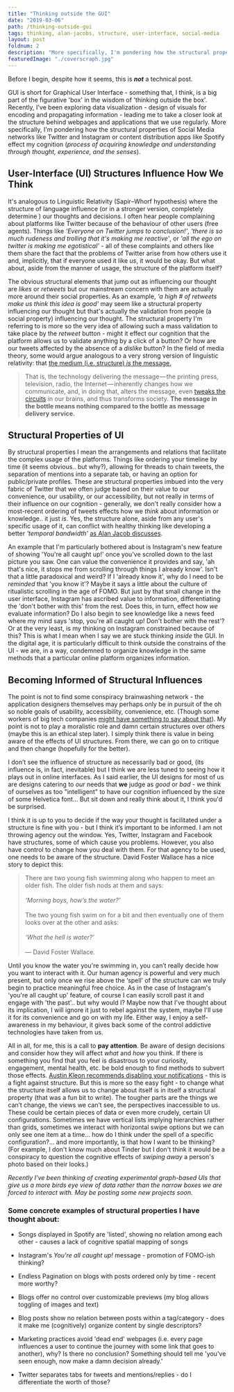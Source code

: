 ```yaml
---
title: "Thinking outside the GUI"
date: "2019-03-06"
path: /thinking-outside-gui
tags: thinking, alan-jacobs, structure, user-interface, social-media
layout: post
foldnum: 2
description: "More specifically, I'm pondering how the structural properties of Social Media networks like Twitter and Instagram or content distribution apps like Spotify effect my cognition ('process of acquiring knowledge and understanding through thought, experience, and the senses')."
featuredImage: "./coverscraph.jpg"
---
```


Before I begin, despite how it seems, this is ***not*** a technical post.

GUI is short for Graphical User Interface - something that, I think, is a big part of the figurative 'box' in the wisdom of 'thinking outside the box'. Recently, I've been exploring data visualization - design of visuals for encoding and propagating information - leading me to take a closer look at the structure behind webpages and applications that we use regularly. More specifically, I'm pondering how the structural properties of Social Media networks like Twitter and Instagram or content distribution apps like Spotify effect my cognition (*process of acquiring knowledge and understanding through thought, experience, and the senses*).

## User-Interface (UI) Structures Influence How We Think

It's analogous to Linguistic Relativity (Sapir–Whorf hypothesis) where the structure of language influence (or in a stronger version, completely determine ) our thoughts and decisions. I often hear people complaining about platforms like Twitter because of the behaviour of other users (free agents). Things like *'Everyone on Twitter jumps to conclusion!'*, *'there is so much rudeness and trolling that it's making me reactive'*, or *'all the ego on twitter is making me egotistical'* - all of these complaints and others like them share the fact that the problems of Twitter arise from how others use it and, implicitly, that if everyone used it like *us*, it would be okay. But what about, aside from the manner of usage, the structure of the platform itself?

The obvious structural elements that jump out as influencing our thought are *likes* or *retweets* but our mainstream concern with them are actually more around their social properties. As an example, *'a high # of retweets make us think this idea is good'* may seem like a structural property influencing our thought but that's actually the validation from people (a social property) influencing our thought. The structural property I'm referring to is more so the very idea of allowing such a mass validation to take place by the *retweet* button - might it effect our cognition that the platform allows us to validate anything by a click of a button? Or how are our tweets affected by the absence of a *dislike* button? In the field of media theory, some would argue analogous to a very strong version of linguistic relativity: that [the medium (i.e. structure) *is* the message.](https://psmag.com/news/how-does-twitter-influence-the-way-we-communicate)

> That is, the technology delivering the message — the printing press, television, radio, the Internet — inherently changes how we communicate, and, in doing that, alters the message, even [tweaks the circuits](http://newsroom.ucla.edu/releases/the-teenage-brain-on-social-media) in our brains, and thus transforms society. **The message in the bottle means nothing compared to the bottle as message delivery service.**

## Structural Properties of UI

By structural properties I mean the arrangements and relations that facilitate the complex usage of the platforms. Things like ordering your timeline by time (it seems obvious.. but why?), allowing for threads to chain tweets, the separation of mentions into a separate tab, or having an option for public/private profiles. These are structural properties imbued into the very fabric of Twitter that we often judge based on their value to our convenience, our usability, or our accessibility, but not really in terms of their influence on our cognition - generally, we don't really consider how a most-recent ordering of tweets effects how we *think* about information or knowledge.. it just *is*. Yes, the structure alone, aside from any user's specific usage of it, can conflict with healthy thinking like developing a better *'temporal bandwidth'* [as Alan Jacob discusses](https://www.theguardian.com/commentisfree/2018/jun/16/temporal-bandwith-social-media-alan-jacobs).

An example that I'm particularly bothered about is Instagram's new feature of showing 'You're all caught up!' once you've scrolled down to the last picture you saw. One can value the convenience it provides and say, 'ah that's nice, it stops me from scrolling through things I already know'. Isn't that a little paradoxical and weird? If I 'already know it', why do I need to be *reminded* that 'you know it'? Maybe it says a little about the culture of ritualistic scrolling in the age of FOMO. But just by that small change in the user interface, Instagram has ascribed value to information, differentiating the 'don't bother with this' from the rest. Does this, in turn, effect how *we* evaluate information? Do I also begin to see knowledge like a news feed where my mind says 'stop, you're all caught up! Don't bother with the rest'? Or at the very least, is my thinking on Instagram constrained because of this? This is what I mean when I say we are stuck thinking *inside* the GUI. In the digital age, it is particularly difficult to think outside the constrains of the UI - we are, in a way, condemned to organize knowledge in the same methods that a particular online platform organizes information.

## Becoming Informed of Structural Influences

The point is not to find some conspiracy brainwashing network - the application designers themselves may perhaps only be in pursuit of the oh so noble goals of usability, accessibility, convenience, etc. (Though some workers of big tech companies [might have something to say about that](https://www.theguardian.com/technology/2017/oct/05/smartphone-addiction-silicon-valley-dystopia)). My point is not to play a moralistic role and damn certain structures over others (maybe this is an ethical step later). I simply think there is value in being aware of the effects of UI structures. From there, we can go on to critique and then change (hopefully for the better).

I don’t see the influence of structure as necessarily bad or good, (its influence is, in fact, inevitable) but I think we are less tuned to seeing how it plays out in online interfaces. As I said earlier, the UI designs for most of us are designs catering to *our* needs that **we** judge as *good* or *bad* - we think of ourselves as too "intelligent" to have our cognition influenced by the size of some Helvetica font... But sit down and really think about it, I think you'd be surprised.

I think it is up to you to decide if the way your thought is facilitated under a structure is fine with you - but I think it’s important to be informed. I am not throwing agency out the window. Yes, Twitter, Instagram and Facebook have structures, some of which cause you problems. However, you also have control to change how you deal with them. For that agency to be used, one needs to be aware of the structure. David Foster Wallace has a nice story to depict this:

> There are two young fish swimming along who happen to meet an older fish. The older fish nods at them and says:<br><br>
> *‘Morning boys, how’s the water?’*<br><br>
> The two young fish swim on for a bit and then eventually one of them looks over at the other and asks: <br><br>
> *‘What the hell is water?’* <br><br>
— David Foster Wallace.

Until you know the water you're swimming in, you can’t really decide how you want to interact with it. Our human agency is powerful and very much present, but only once we rise above the ‘spell’ of the structure can we truly begin to practice meaningful free choice. As in the case of Instagram's 'you're all caught up' feature, of course I can easily scroll past it and engage with 'the past'.. but why would I? Maybe now that I've thought about its implication, I will ignore it just to rebel against the system, maybe I'll use it for its convenience and go on with my life. Either way, I enjoy a self-awareness in my behaviour, it gives back some of the control addictive technologies have taken from us.

All in all, for me, this is a call to **pay attention**. Be aware of design decisions and consider how they will affect *what* and *how* you think. If there is something you find that you feel is disastrous to your curiosity, engagement, mental health, etc. be bold enough to find methods to subvert those effects. [Austin Kleon recommends disabling your notifications](http://tumblr.austinkleon.com/post/43252035670) -  this is a fight against structure. But this is more so the easy fight - to change what the structure itself allows us to change about itself is in itself a structural property (that was a fun bit to write). The tougher parts are the things we can’t change, the views we can’t see, the perspectives inaccessible to us. These could be certain pieces of data or even more crudely, certain UI configurations. Sometimes we have vertical lists implying hierarchies rather than grids, sometimes we interact with horizontal swipe options but we can only see one item at a time... how do I think under the spell of a specific configuration?... and more importantly, is that how I want to be thinking? (For example, I don't know much about Tinder but I don't think it would be a conspiracy to question the cognitive effects of *swiping away* a person's photo based on their looks.)

*Recently I've been thinking of creating experimental graph-based UIs that give us a more birds eye view of data rather than the narrow boxes we are forced to interact with. May be posting some new projects soon.*

### Some concrete examples of structural properties I have thought about:

* Songs displayed in Spotify are 'listed', showing no relation among each other - causes a lack of cognitive spatial mapping of songs

* Instagram's *You're all caught up!* message - promotion of FOMO-ish thinking?

* Endless Pagination on blogs with posts ordered only by time - recent more worthy?

* Blogs offer no control over customizable previews (my blog allows toggling of images and text)

* Blog posts show no relation between posts within a tag/category - does it make me (cognitively) organize content by single descriptors?

* Marketing practices avoid 'dead end' webpages (i.e. every page influences a user to continue the journey with some link that goes to another), why? Is there no conclusion? Something should tell me 'you've seen enough, now make a damn decision already.'

* Twitter separates tabs for tweets and mentions/replies - do I differentiate the worth of those?